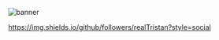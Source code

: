 ![banner](https://user-images.githubusercontent.com/75189508/183313840-fbca3224-364c-4014-b5d5-7b5798330f06.png)

https://img.shields.io/github/followers/realTristan?style=social
